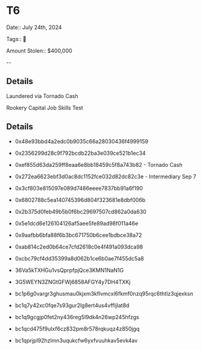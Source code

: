 # T6 

Date:: July 24th, 2024

Tags:: 🔐

Amount Stolen:: $400,000


--

## Details

Laundered via Tornado Cash

Rookery Capital Job Skills Test


## Details

- 0x48e93bbd4a2edc0b9035c66a28030436f4999159

- 0x2356299d28c9f792bcdb22ba3e039ce521b1ec34

- 0xef855d63da259ff8eaa6e8bb18459c5f8a743b82 - Tornado Cash

- 0x272ea6623ebf3d0ac8dc1152fce032d82dc82c3e - Intermediary Sep 7

- 0x3cf803e815097e089d7486eeee7837bb91a6f190
- 0x6802788c5ea140745396d804f323681e8dbf006b
- 0x2b375d0feb49b5b0f6bc29697507cd862a0da630
- 0x5e1dcd6e126104126af5aee5fe89ad98f011a46e
- 0x9aafbb6bfa88f6b3bc671750b6cee1bdbce38a72
- 0xab814c2ed0b64ce7cfd2618c0e4f491a093dca98
- 0xcbc79cf4dd35399a8d062b1ce6b0ae7f455dc5a8
- 36Va5kTXHGu1vsQprpfpjQce3KMN1NaN1G
- 3G5WEYN3ZNGtGFWj6858AFGY4y7DH4TXKj
- bc1p6g0vargr3ghusmau0kjxm3kflvmcxl6fkmf0nzq95rqc6thtlz3qjexksn
- bc1q7y42xc0fqe7s93gur2lg8ert4us4vffljlat8d
- bc1q9gcgjp0fet2ny436reg5l9dk4n26wp245hfzgs
- bc1qcd475f9ulxf6cz832pm8r578rqkuqz4z850jgq
- bc1qprjpl92hzlmn3uqukcfw6yxfvuuhkav5evk4av